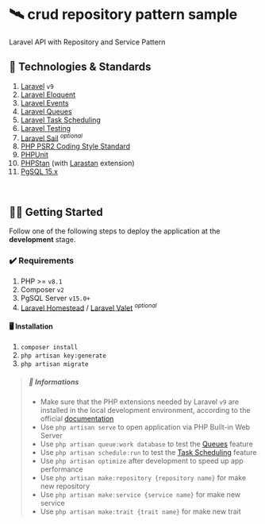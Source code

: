 # 🛰️ crud repository pattern sample

Laravel API with Repository and Service Pattern

## 🤖 Technologies & Standards

1. [Laravel](https://laravel.com/docs/9.x) `v9`
2. [Laravel Eloquent](https://laravel.com/docs/9.x/eloquent)
3. [Laravel Events](https://laravel.com/docs/9.x/events)
4. [Laravel Queues](https://laravel.com/docs/9.x/queues)
5. [Laravel Task Scheduling](https://laravel.com/docs/9.x/scheduling)
6. [Laravel Testing](https://laravel.com/docs/9.x/testing)
7. [Laravel Sail](https://laravel.com/docs/9.x/sail) <sup><i>optional</i></sup>
8. [PHP PSR2 Coding Style Standard](https://www.php-fig.org/psr/psr-2)
9. [PHPUnit](https://phpunit.de)
10. [PHPStan](https://phpstan.org) (with [Larastan](https://github.com/nunomaduro/larastan) extension)
11. [PgSQL 15.x](https://www.postgresql.org/)

<br/>

## 👨‍💻 Getting Started

Follow one of the following steps to deploy the application at the **development** stage.

### ✔️ Requirements

1. PHP >= `v8.1`
2. Composer `v2`
3. PgSQL Server `v15.0+`
4. [Laravel Homestead](https://laravel.com/docs/9.x/homestead) / [Laravel Valet](https://laravel.com/docs/9.x/valet) <sup><i>optional</i></sup>

#### 🖥️ Installation

1. `composer install`
2. `php artisan key:generate`
3. `php artisan migrate`

> ##### 📝 Informations
>
> -   Make sure that the PHP extensions needed by Laravel `v9` are installed in the local development environment, according to the official [documentation](https://laravel.com/docs/9.x/deployment)
> -   Use `php artisan serve` to open application via PHP Built-in Web Server
> -   Use `php artisan queue:work database` to test the [Queues](https://laravel.com/docs/9.x/queues) feature
> -   Use `php artisan schedule:run` to test the [Task Scheduling](https://laravel.com/docs/9.x/scheduling) feature
> -   Use `php artisan optimize` after development to speed up app performance
> -   Use `php artisan make:repository {repository name}` for make new repository
> -   Use `php artisan make:service {service name}` for make new service
> -   Use `php artisan make:trait {trait name}` for make new trait
